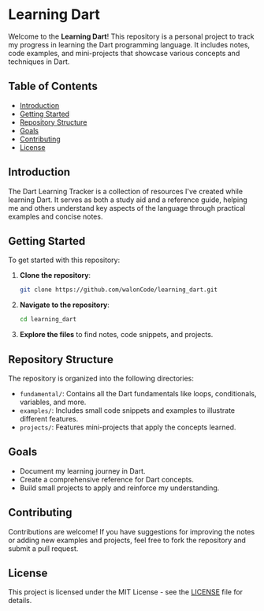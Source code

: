 # Learning Dart

Welcome to the **Learning Dart**! This repository is a personal project to track my progress in learning the Dart programming language. It includes notes, code examples, and mini-projects that showcase various concepts and techniques in Dart.

## Table of Contents

- [Introduction](#introduction)
- [Getting Started](#getting-started)
- [Repository Structure](#repository-structure)
- [Goals](#goals)
- [Contributing](#contributing)
- [License](#license)

## Introduction

The Dart Learning Tracker is a collection of resources I've created while learning Dart. It serves as both a study aid and a reference guide, helping me and others understand key aspects of the language through practical examples and concise notes.

## Getting Started

To get started with this repository:

1. **Clone the repository**:
   ```bash
   git clone https://github.com/walonCode/learning_dart.git
   ```
2. **Navigate to the repository**:
   ```bash
   cd learning_dart
   ```
3. **Explore the files** to find notes, code snippets, and projects.

## Repository Structure

The repository is organized into the following directories:

- `fundamental/`: Contains all the Dart fundamentals like loops, conditionals, variables, and more.
- `examples/`: Includes small code snippets and examples to illustrate different features.
- `projects/`: Features mini-projects that apply the concepts learned.

## Goals

- Document my learning journey in Dart.
- Create a comprehensive reference for Dart concepts.
- Build small projects to apply and reinforce my understanding.

## Contributing

Contributions are welcome! If you have suggestions for improving the notes or adding new examples and projects, feel free to fork the repository and submit a pull request.

## License

This project is licensed under the MIT License - see the [LICENSE](LICENSE) file for details.
